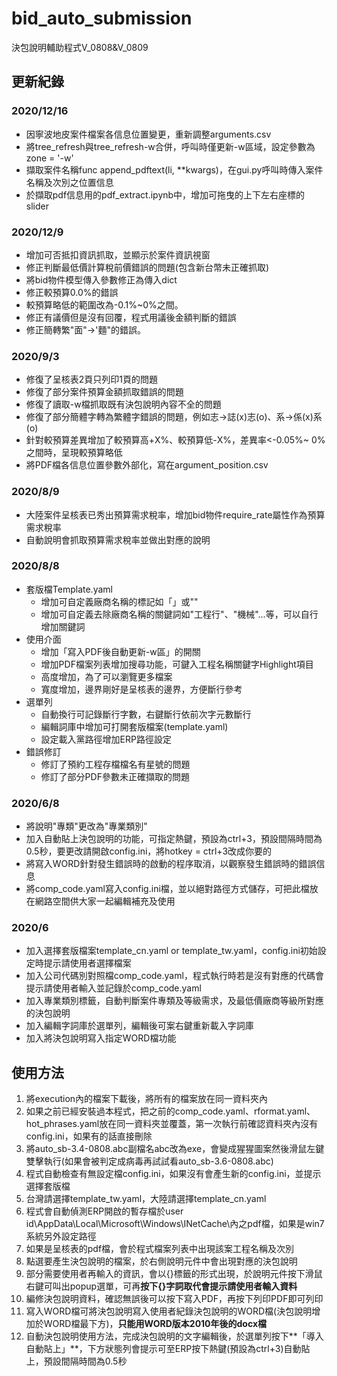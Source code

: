 # bid_auto_submission
決包說明輔助程式V_0808&V_0809

## 更新紀錄
### 2020/12/16
  - 因寧波地皮案件檔案各信息位置變更，重新調整arguments.csv
  - 將tree_refresh與tree_refresh-w合併，呼叫時僅更新-w區域，設定參數為zone = '-w'
  - 擷取案件名稱func append_pdftext(li, **kwargs)，在gui.py呼叫時傳入案件名稱及次別之位置信息
  - 於擷取pdf信息用的pdf_extract.ipynb中，增加可拖曳的上下左右座標的slider
### 2020/12/9
  - 增加可否抵扣資訊抓取，並顯示於案件資訊視窗
  - 修正判斷最低價計算稅前價錯誤的問題(包含新台幣未正確抓取)
  - 將bid物件模型傳入參數修正為傳入dict
  - 修正較預算0.0%的錯誤
  - 較預算略低的範圍改為-0.1%~0%之間。
  - 修正有議價但是沒有回覆，程式用議後金額判斷的錯誤
  - 修正簡轉繁"面"->'麵"的錯誤。
### 2020/9/3
  - 修復了呈核表2頁只列印1頁的問題
  - 修復了部分案件預算金額抓取錯誤的問題
  - 修復了讀取-w檔抓取既有決包說明內容不全的問題
  - 修復了部分簡體字轉為繁體字錯誤的問題，例如志->誌(x)志(o)、系->係(x)系(o)
  - 針對較預算差異增加了較預算高+X%、較預算低-X%，差異率<-0.05%~ 0%之間時，呈現較預算略低
  - 將PDF檔各信息位置參數外部化，寫在argument_position.csv
### 2020/8/9
  - 大陸案件呈核表已秀出預算需求稅率，增加bid物件require_rate屬性作為預算需求稅率
  - 自動說明會抓取預算需求稅率並做出對應的說明
### 2020/8/8
  - 套版檔Template.yaml
    - 增加可自定義廠商名稱的標記如「」或""
    - 增加可自定義去除廠商名稱的關鍵詞如"工程行"、"機械"...等，可以自行增加關鍵詞
  - 使用介面
    - 增加「寫入PDF後自動更新-w區」的開關
    - 增加PDF檔案列表增加搜尋功能，可鍵入工程名稱關鍵字Highlight項目
    - 高度增加，為了可以瀏覽更多檔案
    - 寬度增加，邊界剛好是呈核表的邊界，方便斷行參考
  - 選單列
    - 自動換行可記錄斷行字數，右鍵斷行依前次字元數斷行
    - 編輯詞庫中增加可打開套版檔案(template.yaml)
    - 設定載入黨路徑增加ERP路徑設定
  - 錯誤修訂
    - 修訂了預約工程存檔檔名有星號的問題
    - 修訂了部分PDF參數未正確擷取的問題
### 2020/6/8
  - 將說明"專類"更改為"專業類別"
  - 加入自動貼上決包說明的功能，可指定熱鍵，預設為ctrl+3，預設間隔時間為0.5秒，要更改請開啟config.ini，將hotkey = ctrl+3改成你要的
  - 將寫入WORD針對發生錯誤時的啟動的程序取消，以觀察發生錯誤時的錯誤信息
  - 將comp_code.yaml寫入config.ini檔，並以絕對路徑方式儲存，可把此檔放在網路空間供大家一起編輯補充及使用
### 2020/6
  - 加入選擇套版檔案template_cn.yaml or template_tw.yaml，config.ini初始設定時提示請使用者選擇檔案
  - 加入公司代碼別對照檔comp_code.yaml，程式執行時若是沒有對應的代碼會提示請使用者輸入並記錄於comp_code.yaml
  - 加入專業類別標籤，自動判斷案件專類及等級需求，及最低價廠商等級所對應的決包說明
  - 加入編輯字詞庫於選單列，編輯後可案右鍵重新載入字詞庫
  - 加入將決包說明寫入指定WORD檔功能
## 使用方法
 1. 將execution內的檔案下載後，將所有的檔案放在同一資料夾內
 2. 如果之前已經安裝過本程式，把之前的comp_code.yaml、rformat.yaml、hot_phrases.yaml放在同一資料夾並覆蓋，第一次執行前確認資料夾內沒有config.ini，如果有的話直接刪除
 3. 將auto_sb-3.4-0808.abc副檔名abc改為exe，會變成猩猩圖案然後滑鼠左鍵雙擊執行(如果會被判定成病毒再試試看auto_sb-3.6-0808.abc)
 4. 程式自動檢查有無設定檔config.ini，如果沒有會產生新的config.ini，並提示選擇套版檔
 4. 台灣請選擇template_tw.yaml，大陸請選擇template_cn.yaml
 5. 程式會自動偵測ERP開啟的暫存檔於user id\AppData\Local\Microsoft\Windows\INetCache\內之pdf檔，如果是win7系統另外設定路徑
 6. 如果是呈核表的pdf檔，會於程式檔案列表中出現該案工程名稱及次別
 7. 點選要產生決包說明的檔案，於右側說明元件中會出現對應的決包說明
 8. 部分需要使用者再輸入的資訊，會以{}標籤的形式出現，於說明元件按下滑鼠右鍵可叫出popup選單，可再**按下{}字詞取代會提示請使用者輸入資料**
 9. 編修決包說明資料，確認無誤後可以按下寫入PDF，再按下列印PDF即可列印
 10. 寫入WORD檔可將決包說明寫入使用者紀錄決包說明的WORD檔(決包說明增加於WORD檔最下方)，**只能用WORD版本2010年後的docx檔**
 11. 自動決包說明使用方法，完成決包說明的文字編輯後，於選單列按下**「導入自動貼上」**，下方狀態列會提示可至ERP按下熱鍵(預設為ctrl+3)自動貼上，預設間隔時間為0.5秒

